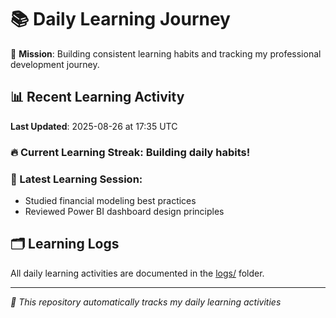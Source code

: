 # 📚 Daily Learning Journey

🎯 **Mission**: Building consistent learning habits and tracking my professional development journey.

## 📊 Recent Learning Activity

**Last Updated**: 2025-08-26 at 17:35 UTC

### 🔥 Current Learning Streak: Building daily habits!

### 📝 Latest Learning Session:
- Studied financial modeling best practices
- Reviewed Power BI dashboard design principles

## 🗂️ Learning Logs

All daily learning activities are documented in the [logs/](./logs/) folder.

---
*🤖 This repository automatically tracks my daily learning activities*
